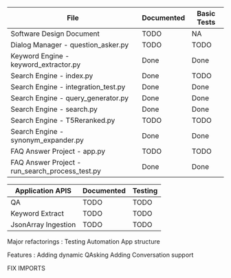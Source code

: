 |File|Documented|Basic Tests|
|---|---|---|
|Software Design Document | TODO | NA|
|Dialog Manager - question_asker.py | TODO | TODO|
|Keyword Engine - keyword_extractor.py | Done | Done|
|Search Engine - index.py | Done | TODO|
|Search Engine - integration_test.py | Done | Done|
|Search Engine - query_generator.py | Done | Done|
|Search Engine - search.py | Done | Done|
|Search Engine - T5Reranked.py | TODO | TODO|
|Search Engine - synonym_expander.py | Done | Done|
|FAQ Answer Project - app.py | TODO | TODO|
|FAQ Answer Project - run_search_process_test.py | Done | Done|

|Application APIS|Documented|Testing|
|---|---|---|
|QA | TODO | TODO|
|Keyword Extract | TODO | TODO|
|JsonArray Ingestion | TODO | TODO|

Major refactorings :
	Testing Automation
	App structure

Features :
	Adding dynamic QAsking
	Adding Conversation support

FIX IMPORTS